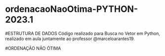 # ordenacaoNaoOtima-PYTHON-2023.1
#ESTRUTURA DE DADOS
Código realizado para Busca no Vetor em Python, realizado em aula juntamente ao professor @marceloarantes19.

#ORDENAÇÃO NÃO ÓTIMA
